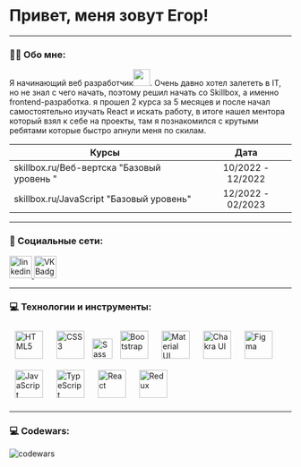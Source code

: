 
# Привет, меня зовут Егор!

---

### :man_technologist: Обо мне:

Я начинающий веб разработчик<img src="https://media.giphy.com/media/WUlplcMpOCEmTGBtBW/giphy.gif" width="30px">. Очень давно хотел залететь в IT, но не знал с чего начать, поэтому решил начать со Skillbox, а именно frontend-разработка. я прошел 2 курса за 5 месяцев и после начал самостоятельно изучать React и искать работу, в итоге нашел ментора который взял к себе на проекты, там я познакомился с крутыми ребятами которые быстро апнули меня по скилам.

| Курсы                                                           | Дата              |
| ----------------------------------------------------------------| :---------------: |
| skillbox.ru/Веб-вертска "Базовый уровень  "                     | 10/2022 - 12/2022 |
| skillbox.ru/JavaScript "Базовый уровень"                        | 12/2022 - 02/2023 |

---

### 🤝 Социальные сети:

  <div id="badges">
    <a href="https://t.me/MrGrel" target="_blank">
      <img src="https://github.com/rdimascio/icons/blob/master/icons/telegram.svg" width="40" height="40" alt="linkedin" />
    </a>
    <a href="https://vk.com/pro__100__mishka" target="_blank">
      <img src="https://cdn-icons-png.flaticon.com/512/145/145813.png" width="40" height="40" alt="VK Badge"/>
    </a>
  </div>

---

### 💻 Технологии и инструменты:

  <div>   
    <a href="https://en.wikipedia.org/wiki/HTML5" target="_blank"><img style="margin: 10px" src="https://profilinator.rishav.dev/skills-assets/html5-original-wordmark.svg" alt="HTML5" height="50" /></a>       
    <a href="https://www.w3schools.com/css/" target="_blank"><img style="margin: 10px" src="https://profilinator.rishav.dev/skills-assets/css3-original-wordmark.svg" alt="CSS3" height="50" /></a>  
    <a href="https://sass-lang.com/" target="_blank" rel="noreferrer"><img src="https://raw.githubusercontent.com/danielcranney/readme-generator/main/public/icons/skills/sass-colored.svg" width="36" height="36" alt="Sass" /></a>     
    <a href="https://getbootstrap.com/docs/3.4/javascript/" target="_blank"><img style="margin: 10px" src="https://profilinator.rishav.dev/skills-assets/bootstrap-plain.svg" alt="Bootstrap" height="50" /></a>  
    <a href="https://mui.com/" target="_blank"><img style="margin: 10px" src="https://profilinator.rishav.dev/skills-assets/mui.png" alt="Material UI" height="50" /></a>  
    <a href="https://chakra-ui.com/" target="_blank"><img style="margin: 10px" src="https://profilinator.rishav.dev/skills-assets/chakraui.png" alt="Chakra UI" height="50" /></a> 
    <a href="https://www.figma.com/" target="_blank"><img style="margin: 10px" src="https://profilinator.rishav.dev/skills-assets/figma-icon.svg" alt="Figma" height="50" /></a>  
  </div>
  <div>
    <a href="https://www.javascript.com/" target="_blank"><img style="margin: 10px" src="https://profilinator.rishav.dev/skills-assets/javascript-original.svg" alt="JavaScript" height="50" /></a>  
    <a href="https://www.typescriptlang.org/" target="_blank"><img style="margin: 10px" src="https://profilinator.rishav.dev/skills-assets/typescript-original.svg" alt="TypeScript" height="50" /></a> 
    <a href="https://reactjs.org/" target="_blank"><img style="margin: 10px" src="https://profilinator.rishav.dev/skills-assets/react-original-wordmark.svg" alt="React" height="50" /></a>
    <a href="https://redux.js.org/" target="_blank"><img style="margin: 10px" src="https://profilinator.rishav.dev/skills-assets/redux-original.svg" alt="Redux" height="50" /></a> 
  </div>

---

### 💻 Codewars:

![codewars](https://www.codewars.com/users/MrGrel/badges/large)